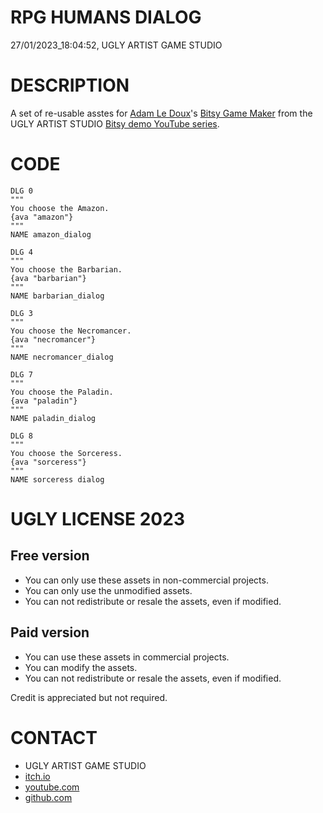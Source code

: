 RPG HUMANS DIALOG
=================
27/01/2023_18:04:52, UGLY ARTIST GAME STUDIO

DESCRIPTION
===========

A set of re-usable asstes for [Adam Le Doux](https://twitter.com/adamledoux)'s 
[Bitsy Game Maker](https://ledoux.itch.io/bitsy) from the UGLY ARTIST 
STUDIO [Bitsy demo YouTube series](https://www.youtube.com/@uglyartistgamestudio).

CODE
====

	DLG 0
	"""
	You choose the Amazon.
	{ava "amazon"} 
	"""
	NAME amazon_dialog

	DLG 4
	"""
	You choose the Barbarian.
	{ava "barbarian"} 
	"""
	NAME barbarian_dialog

	DLG 3
	"""
	You choose the Necromancer.
	{ava "necromancer"}
	"""
	NAME necromancer_dialog

	DLG 7
	"""
	You choose the Paladin.
	{ava "paladin"}
	"""
	NAME paladin_dialog

	DLG 8
	"""
	You choose the Sorceress.
	{ava "sorceress"}
	"""
	NAME sorceress dialog

UGLY LICENSE 2023
================= 

Free version
------------

* You can only use these assets in non-commercial projects.
* You can only use the unmodified assets.
* You can not redistribute or resale the assets, even if modified.

Paid version
------------

* You can use these assets in commercial projects.
* You can modify the assets.
* You can not redistribute or resale  the assets, even if modified.

Credit is appreciated but not required.

CONTACT
=======

* UGLY ARTIST GAME STUDIO
* [itch.io](https://ugly-artist-studio.itch.io) 
* [youtube.com](https://www.youtube.com/@uglyartistgamestudio)
* [github.com](https://github.com/uglyartistgamestudio)
